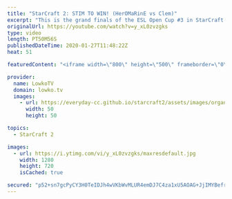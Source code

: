 ```yaml
---
title: "StarCraft 2: STIM TO WIN! (HerOMaRinE vs Clem)"
excerpt: "This is the grand finals of the ESL Open Cup #3 in StarCraft 2. In this best-of-5 series we see HerOMaRinE taking on Clem in Terran versus Terran. While we start off with an amazing macro game between two top level European progamers, the maps that follow show the variety in build orders and strategies,"
originalUrl: https://youtube.com/watch?v=y_xL0zvzgks
type: video
length: PT50M56S
publishedDateTime: 2020-01-27T11:48:22Z
heat: 51

featuredContent: "<iframe width=\"800\" height=\"500\" frameborder=\"0\" src=\"https://www.youtube.com/embed/y_xL0zvzgks\" allow=\"accelerometer; autoplay; encrypted-media; gyroscope; picture-in-picture\" allowfullscreen></iframe>"

provider:
  name: LowkoTV
  domain: lowko.tv
  images:
    - url: https://everyday-cc.github.io/starcraft2/assets/images/organizations/lowko.tv-50x50.jpg
      width: 50
      height: 50

topics:
  - StarCraft 2

images:
  - url: https://i.ytimg.com/vi/y_xL0zvzgks/maxresdefault.jpg
    width: 1280
    height: 720
    isCached: true

secured: "p52+sn7gcPyCY3H0TeIDJh4wVKbWvMLUR4emDJ7C4za1xU5AOAG+JjIMYBefrTEp64nohqaoFXs2+bLh4OCRz9Ne1FxkTiFIy6u0q6c20phbxv7tZtzegK94N1vLa13m3D0CZewafS1gx1ekWjOu8WVY0JeDjGYJZ2YBCLyHfT6oJj0cQomo2Cb7HPbVq4prEkcu5h6OsU2VQy+V/I5M2Crhedw/KEFeSD1jD3IojjipzsAFkdJhOPrrXgIXhjR6csqZz/fOlqPbnXbGENp3RgX75KsWhA0qW77VNETpdequ1Az883oJpTB1V9uPB71NjqWadzrdWcLIrvFqt7sK1hWJZgkinBGflCSCvGNOGFw7C095jq+JU9hv45XGoeFAo9tCrNb9JCo8+GyX80GnC8ayL/NaYXDf8KOCLe3W5EyBmhucLiA+MZJdJVvo/52K;R89UNFuQI3B/so4nJWYQuQ=="
---
```



